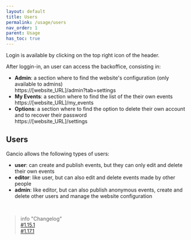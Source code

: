 ```yaml
---
layout: default
title: Users
permalink: /usage/users
nav_order: 1
parent: Usage
has_toc: true
---
```


Login is available by clicking on the top right icon of the header.  

After loggin-in, an user can access the backoffice, consisting in:
- **Admin**: a section where to find the website's configuration (only available to admins)  
https://[website_URL]/admin?tab=settings
- **My Events**: a section where to find the list of the their own events  
https://[website_URL]/my_events
- **Options**: a section where to find the option to delete their own account and to recover their password  
https://[website_URL]/settings


## Users
Gancio allows the following types of users:
- **user**: can create and publish events, but they can only edit and delete their own events
- **editor**: like user, but can also edit and delete events made by other people
- **admin**: like editor, but can also publish anonymous events, create and delete other users and manage the website configuration

<br>

> info "Changelog"  
> [#1.15.1](https://gancio.org/changelog#1151-2024-04-01)  
> [#1.17.1](https://gancio.org/changelog#1172-2024-06-14)
